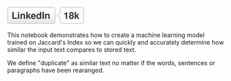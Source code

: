 [![LinkedIn](https://raw.githubusercontent.com/terrytangyuan/terrytangyuan/master/imgs/linkedin.svg)](https://www.linkedin.com/in/terrytangyuan)

This notebook demonstrates how to create a machine learning model trained on Jaccard's Index so we can quickly and accurately determine how similar the input text compares to stored text.

We define "duplicate" as similar text no matter if the words, sentences or paragraphs have been rearanged.
